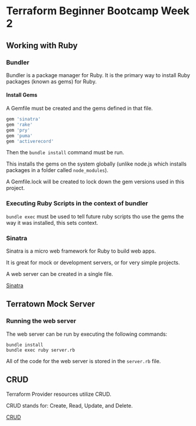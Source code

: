 # Terraform Beginner Bootcamp Week 2

## Working with Ruby

### Bundler
Bundler is a package manager for Ruby. It is the primary way to install Ruby packages (known as gems) for Ruby. 

#### Install Gems
A Gemfile must be created and the gems defined in that file.
```rb
gem 'sinatra'
gem 'rake'
gem 'pry'
gem 'puma'
gem 'activerecord'
```

Then the `bundle install` command must be run. 

This installs the gems on the system globally (unlike node.js which installs packages in a folder called `node_modules`). 

A Gemfile.lock will be created to lock down the gem versions used in this project. 

### Executing Ruby Scripts in the context of bundler

`bundle exec` must be used to tell future ruby scripts tho use the gems the way it was installed, this sets context.

### Sinatra
Sinatra is a micro web framework for Ruby to build web apps. 

It is great for mock or development servers, or for very simple projects. 

A web server can be created in a single file. 

[Sinatra](https://sinatrarb.com/)

## Terratown Mock Server

### Running the web server

The web server can be run by executing the following commands:

```
bundle install
bundle exec ruby server.rb
```

All of the code for the web server is stored in the `server.rb` file. 

## CRUD
Terraform Provider resources utilize CRUD. 

CRUD stands for: Create, Read, Update, and Delete.

[CRUD](https://en.wikipedia.org/wiki/Create,_read,_update_and_delete)